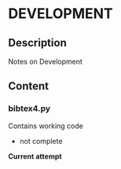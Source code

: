 # DEVELOPMENT

## Description

Notes on Development

## Content

### bibtex4.py

Contains working code

- not complete

**Current attempt**
